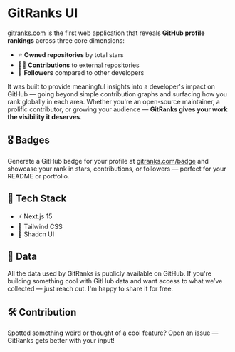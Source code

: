 # GitRanks UI

[gitranks.com](https://gitranks.com) is the first web application that reveals **GitHub profile rankings** across three core dimensions:

- ⭐ **Owned repositories** by total stars
- 🧑‍💻 **Contributions** to external repositories
- 🧲 **Followers** compared to other developers

It was built to provide meaningful insights into a developer's impact on GitHub — going beyond simple contribution graphs and surfacing how you rank globally in each area. Whether you're an open-source maintainer, a prolific contributor, or growing your audience — **GitRanks gives your work the visibility it deserves**.

## 🎖️ Badges

Generate a GitHub badge for your profile at [gitranks.com/badge](https://gitranks.com/badge) and showcase your rank in stars, contributions, or followers — perfect for your README or portfolio.

## 🧰 Tech Stack

- ⚡ Next.js 15
- 🎨 Tailwind CSS
- 🧱 Shadcn UI

## 📂 Data

All the data used by GitRanks is publicly available on GitHub.
If you're building something cool with GitHub data and want access to what we’ve collected — just reach out. I'm happy to share it for free.

## 🛠️ Contribution

Spotted something weird or thought of a cool feature? Open an issue — GitRanks gets better with your input!
